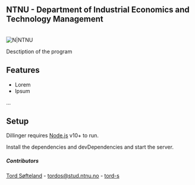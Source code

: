 ## NTNU - Department of Industrial Economics and Technology Management
\
![N|NTNU](https://www.ntnu.no/o/ntnu-theme/images/logo_ntnu.svg)

Desctiption of the program

## Features

- Lorem
- Ipsum

...

## Setup

Dillinger requires [Node.js](https://nodejs.org/) v10+ to run.

Install the dependencies and devDependencies and start the server.


##### Contributors
[Tord Søfteland](https://agilvo.com) - [tordos@stud.ntnu.no](mailto:tordos@stud.ntnu.no) - [tord-s](https://github.com/tord-s)
